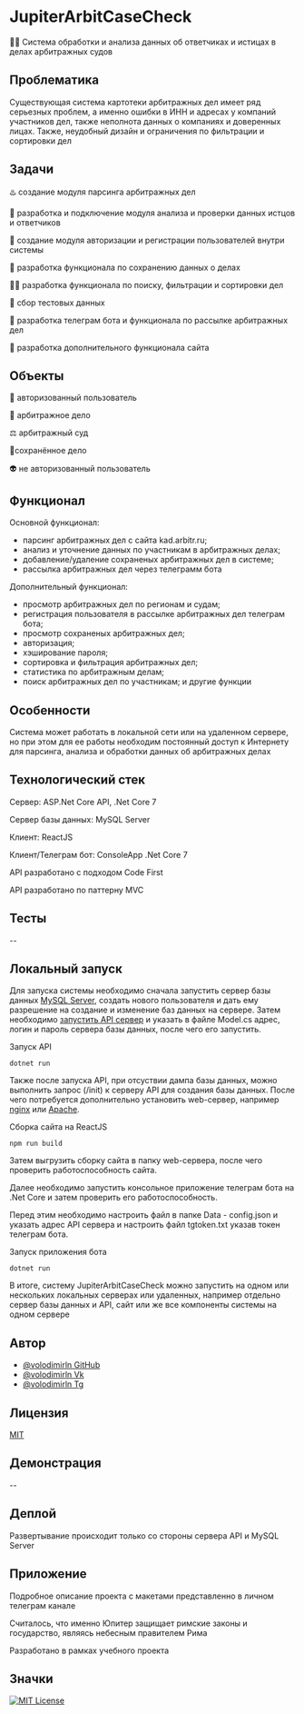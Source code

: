 # JupiterArbitCaseCheck 

👩‍💻 Система обработки и анализа данных об ответчиках и истицах в делах арбитражных судов

## Проблематика
Существующая система картотеки арбитражных дел имеет ряд серьезных проблем, а именно ошибки в ИНН и адресах у компаний участников дел, также неполнота данных о компаниях и доверенных лицах. Также, неудобный дизайн и ограничения по фильтрации и сортировки дел

## Задачи

♨️ создание модуля парсинга арбитражных дел

 📂 разработка и подключение модуля анализа и проверки данных истцов и ответчиков

 🔗 создание модуля авторизации и регистрации пользователей внутри системы

🧂 разработка функционала по сохранению данных о делах

 🐕‍🦺 разработка функционала по поиску, фильтрации и сортировки дел

🧪 сбор тестовых данных

🤖 разработка телеграм бота и функционала по рассылке арбитражных дел

🏃 разработка дополнительного функционала сайта

## Объекты

👨 авторизованный пользователь

💼 арбитражное дело

⚖️ арбитражный суд

🏺сохранённое дело

👽 не авторизованный пользователь

## Функционал

Основной функционал:
- парсинг арбитражных дел с сайта kad.arbitr.ru;
- анализ и уточнение данных по участникам в арбитражных делах;
- добавление/удаление сохраненых арбитражных дел в системе;
- рассылка арбитражных дел через телеграмм бота

Дополнительный функционал:
- просмотр арбитражных дел по регионам и судам;
- регистрация пользователя в рассылке арбитражных дел телеграм бота;
- просмотр сохраненых арбитражных дел;
- авторизация;
- хэширование пароля;
- сортировка и фильтрация арбитражных дел;
- статистика по арбитражным делам;
- поиск арбитражных дел по участникам;
и другие функции

## Особенности

Система может работать в локальной сети или на удаленном сервере, но при этом для ее работы необходим постоянный доступ к Интернету для парсинга, анализа и обработки данных об арбитражных делах

## Технологический стек

Сервер: ASP.Net Core API, .Net Core 7

Сервер базы данных: MySQL Server

Клиент: ReactJS

Клиент/Телеграм бот: ConsoleApp .Net Core 7

API разработано с подходом Code First

API разработано по паттерну MVC

## Тесты

--

## Локальный запуск

Для запуска системы необходимо сначала запустить сервер базы данных [MySQL Server](https://dev.mysql.com/downloads/installer/), создать нового пользователя и дать ему разрешение на создание и изменение баз данных на сервере. Затем необходимо [запустить API сервер](https://dotnet.microsoft.com/en-us/download) и указать в файле Model.cs адрес, логин и пароль сервера базы данных, после чего его запустить. 

Запуск API

```dotnet run```

Также после запуска API, при отсуствии дампа базы данных, можно выполнить запрос (/init) к серверу API для создания базы данных. После чего потребуется дополнительно 
установить web-сервер, например [nginx](https://docs.nginx.com/nginx/admin-guide/installing-nginx/installing-nginx-open-source/) или [Apache](https://httpd.apache.org/). 

Сборка сайта на ReactJS

```npm run build```

Затем выгрузить сборку сайта в папку web-сервера, после чего проверить работоспособность сайта.

Далее необходимо запустить консольное приложение телеграм бота на .Net Core и затем проверить его работоспособность.

Перед этим необходимо настроить файл в папке Data -  config.json и указать адрес API сервера и настроить файл tgtoken.txt указав токен телеграм бота.

Запуск приложения бота

```dotnet run```

В итоге, систему JupiterArbitCaseCheck можно запустить на одном или нескольких локальных серверах или удаленных, например отдельно сервер базы данных и API, сайт или же все компоненты системы на одном сервере 
## Автор
- [@volodimirln GitHub](https://github.com/volodimirln)
- [@volodimirln Vk](https://vk.com/volodimirln)
- [@volodimirln Tg](https://t.me/volodimirln)

## Лицензия

[MIT](https://choosealicense.com/licenses/mit/)


## Демонстрация

--

## Деплой

Развертывание происходит только со стороны сервера API и MySQL Server

## Приложение

Подробное описание проекта с макетами представленно в личном телеграм канале

Считалось, что именно Юпитер защищает римские законы и государство, являясь небесным правителем Рима

Разработано в рамках учебного проекта


## Значки

[![MIT License](https://img.shields.io/badge/License-MIT-green.svg)](https://choosealicense.com/licenses/mit/)
